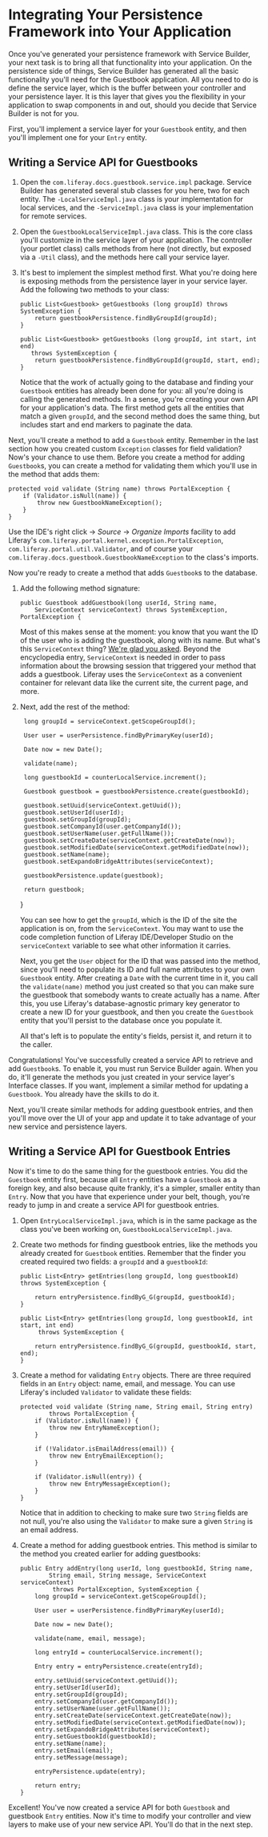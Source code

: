 # Integrating Your Persistence Framework into Your Application [](id=integrating-your-persistence-framework-into-your-a)

Once you've generated your persistence framework with Service Builder, your next
task is to bring all that functionality into your application. On the
persistence side of things, Service Builder has generated all the basic
functionality you'll need for the Guestbook application. All you need to do is
define the service layer, which is the buffer between your controller and your
persistence layer. It is this layer that gives you the flexibility in your
application to swap components in and out, should you decide that Service
Builder is not for you. 

First, you'll implement a service layer for your `Guestbook` entity, and then
you'll implement one for your `Entry` entity. 

## Writing a Service API for Guestbooks [](id=writing-a-service-api-for-guestbooks)

1.  Open the `com.liferay.docs.guestbook.service.impl` package. Service Builder
    has generated several stub classes for you here, two for each entity. The
    `-LocalServiceImpl.java` class is your implementation for local services, and
    the `-ServiceImpl.java` class is your implementation for remote services. 

2.  Open the `GuestbookLocalServiceImpl.java` class. This is the core class
    you'll customize in the service layer of your application. The controller (your
    portlet class) calls methods from here (not directly, but exposed via a `-Util`
    class), and the methods here call your service layer. 

3.  It's best to implement the simplest method first. What you're doing here is
    exposing methods from the persistence layer in your service layer. Add the
    following two methods to your class: 

        public List<Guestbook> getGuestbooks (long groupId) throws SystemException {
            return guestbookPersistence.findByGroupId(groupId);
        }
        
        public List<Guestbook> getGuestbooks (long groupId, int start, int end)
           throws SystemException {
            return guestbookPersistence.findByGroupId(groupId, start, end);
        }

    Notice that the work of actually going to the database and finding your
    `Guestbook` entities has already been done for you: all you're doing is calling
    the generated methods. In a sense, you're creating your own API for your
    application's data. The first method gets all the entities that match a given
    `groupId`, and the second method does the same thing, but includes start and end
    markers to paginate the data. 

Next, you'll create a method to add a `Guestbook` entity. Remember in the last
section how you created custom `Exception` classes for field validation? Now's
your chance to use them. Before you create a method for adding `Guestbook`s,
you can create a method for validating them which you'll use in the method that
adds them: 

	protected void validate (String name) throws PortalException {
		if (Validator.isNull(name)) {
			throw new GuestbookNameException();
		}
	}

Use the IDE's right click &rarr; *Source* &rarr; *Organize Imports* facility to
add Liferay's `com.liferay.portal.kernel.exception.PortalException`,
`com.liferay.portal.util.Validator`, and of course your
`com.liferay.docs.guestbook.GuestbookNameException` to the class's imports. 

Now you're ready to create a method that adds `Guestbook`s to the database. 

1.  Add the following method signature: 

        public Guestbook addGuestbook(long userId, String name, 
            ServiceContext serviceContext) throws SystemException, PortalException {

    Most of this makes sense at the moment: you know that you want the ID of the
    user who is adding the guestbook, along with its name. But what's this
    `ServiceContext` thing? [We're glad you asked](/participate/liferaypedia/-/wiki/Main/Service+Context).
    Beyond the encyclopedia entry, `ServiceContext` is needed in order to pass
    information about the browsing session that triggered your method that adds a
    guestbook. Liferay uses the `ServiceContext` as a convenient container for
    relevant data like the current site, the current page, and more. 

2. Next, add the rest of the method: 

		long groupId = serviceContext.getScopeGroupId();
		
		User user = userPersistence.findByPrimaryKey(userId);
		
		Date now = new Date();
		
		validate(name);
		
		long guestbookId = counterLocalService.increment();
		
		Guestbook guestbook = guestbookPersistence.create(guestbookId);
		
		guestbook.setUuid(serviceContext.getUuid());
		guestbook.setUserId(userId);
		guestbook.setGroupId(groupId);
		guestbook.setCompanyId(user.getCompanyId());
		guestbook.setUserName(user.getFullName());
		guestbook.setCreateDate(serviceContext.getCreateDate(now));
		guestbook.setModifiedDate(serviceContext.getModifiedDate(now));
		guestbook.setName(name);
		guestbook.setExpandoBridgeAttributes(serviceContext);
		
		guestbookPersistence.update(guestbook);
		
		return guestbook;
		
	}

    You can see how to get the `groupId`, which is the ID of the site the
    application is on, from the `ServiceContext`. You may want to use the code
    completion function of Liferay IDE/Developer Studio on the `serviceContext`
    variable to see what other information it carries. 

    Next, you get the `User` object for the ID that was passed into the method,
    since you'll need to populate its ID and full name attributes to your own
    `Guestbook` entity. After creating a `Date` with the current time in it, you
    call the `validate(name)` method you just created so that you can make sure the
    guestbook that somebody wants to create actually has a name. After this, you use
    Liferay's database-agnostic primary key generator to create a new ID for your
    guestbook, and then you create the `Guestbook` entity that you'll persist to the
    database once you populate it. 

    All that's left is to populate the entity's fields, persist it, and return it to
    the caller. 

Congratulations! You've successfully created a service API to retrieve and add
`Guestbook`s. To enable it, you must run Service Builder again. When you do,
it'll generate the methods you just created in your service layer's Interface
classes. If you want, implement a similar method for updating a `Guestbook`. You
already have the skills to do it. 

Next, you'll create similar methods for adding guestbook entries, and then
you'll move over the UI of your app and update it to take advantage of your new
service and persistence layers. 

## Writing a Service API for Guestbook Entries [](id=writing-a-service-api-for-guestbook-entries)

Now it's time to do the same thing for the guestbook entries. You did the
`Guestbook` entity first, because all `Entry` entities have a `Guestbook` as a
foreign key, and also because quite frankly, it's a simpler, smaller entity than
`Entry`. Now that you have that experience under your belt, though, you're ready
to jump in and create a service API for guestbook entries. 

1.  Open `EntryLocalServiceImpl.java`, which is in the same package as the class
    you've been working on, `GuestbookLocalServiceImpl.java`. 

2.  Create two methods for finding guestbook entries, like the methods you
    already created for `Guestbook` entities. Remember that the finder you created
    required two fields: a `groupId` and a `guestbookId`: 

        public List<Entry> getEntries(long groupId, long guestbookId) throws SystemException {
            
            return entryPersistence.findByG_G(groupId, guestbookId);
        }
        
        public List<Entry> getEntries(long groupId, long guestbookId, int start, int end)
             throws SystemException {

            return entryPersistence.findByG_G(groupId, guestbookId, start, end);
        }

3.  Create a method for validating `Entry` objects. There are three required
    fields in an `Entry` object: name, email, and message. You can use Liferay's
    included `Validator` to validate these fields: 

        protected void validate (String name, String email, String entry) 
                throws PortalException {
            if (Validator.isNull(name)) {
                throw new EntryNameException();
            }
            
            if (!Validator.isEmailAddress(email)) {
                throw new EntryEmailException();
            }
            
            if (Validator.isNull(entry)) {
                throw new EntryMessageException();
            }
        }

    Notice that in addition to checking to make sure two `String` fields are not
    null, you're also using the `Validator` to make sure a given `String` is an
    email address. 

4.  Create a method for adding guestbook entries. This method is similar to the
    method you created earlier for adding guestbooks: 

        public Entry addEntry(long userId, long guestbookId, String name,
                String email, String message, ServiceContext serviceContext)
                 throws PortalException, SystemException {
            long groupId = serviceContext.getScopeGroupId();
            
            User user = userPersistence.findByPrimaryKey(userId);
            
            Date now = new Date();
            
            validate(name, email, message);
            
            long entryId = counterLocalService.increment();
            
            Entry entry = entryPersistence.create(entryId);
            
            entry.setUuid(serviceContext.getUuid());
            entry.setUserId(userId);
            entry.setGroupId(groupId);
            entry.setCompanyId(user.getCompanyId());
            entry.setUserName(user.getFullName());
            entry.setCreateDate(serviceContext.getCreateDate(now));
            entry.setModifiedDate(serviceContext.getModifiedDate(now));
            entry.setExpandoBridgeAttributes(serviceContext);
            entry.setGuestbookId(guestbookId);
            entry.setName(name);
            entry.setEmail(email);
            entry.setMessage(message);
            
            entryPersistence.update(entry);
            
            return entry;
        }

Excellent! You've now created a service API for both `Guestbook` and guestbook
`Entry` entities. Now it's time to modify your controller and view layers to
make use of your new service API. You'll do that in the next step.
